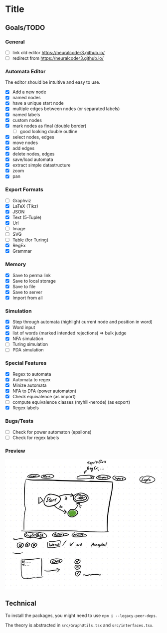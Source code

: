 # Title

<General Info>

## Goals/TODO

### General

- [ ] link old editor https://neuralcoder3.github.io/
- [ ] redirect from https://neuralcoder3.github.io/

### Automata Editor

The editor should be intuitive and easy to use.
- [x] Add a new node
- [x] named nodes
- [x] have a unique start node
- [x] multiple edges between nodes (or separated labels)
- [x] named labels
- [x] custom nodes
- [x] mark nodes as final (double border)
  - [ ] good looking double outline
- [x] select nodes, edges
- [x] move nodes
- [x] add edges
- [x] delete nodes, edges
- [x] save/load automata
- [x] extract simple datastructure
- [x] zoom
- [x] pan

### Export Formats

- [ ] Graphviz
- [x] LaTeX (Tikz)
- [x] JSON
- [x] Text (5-Tuple)
- [x] Url
- [ ] Image
- [ ] SVG
- [ ] Table (for Turing)
- [x] RegEx
- [x] Grammar

### Memory

- [x] Save to perma link
- [x] Save to local storage
- [x] Save to file
- [x] Save to server
- [x] Import from all

### Simulation

- [x] Step through automata (highlight current node and position in word)
- [x] Word input
- [x] list of words (marked intended rejections) => bulk judge
- [x] NFA simulation
- [ ] Turing simulation
- [ ] PDA simulation

### Special Features

- [x] Regex to automata
- [x] Automata to regex
- [x] Minize automata
- [x] NFA to DFA (power automaton)
- [x] Check equivalence (as import)
- [ ] compute equivalence classes (myhill-nerode) (as export)
- [x] Regex labels

### Bugs/Tests

- [ ] Check for power automaton (epsilons)
- [ ] Check for regex labels

### Preview

![Concept](concept.png)


## Technical

To install the packages, you might need to use `npm i --legacy-peer-deps`.

The theory is abstracted in `src/GraphUtils.tsx` and `src/interfaces.tsx`.


